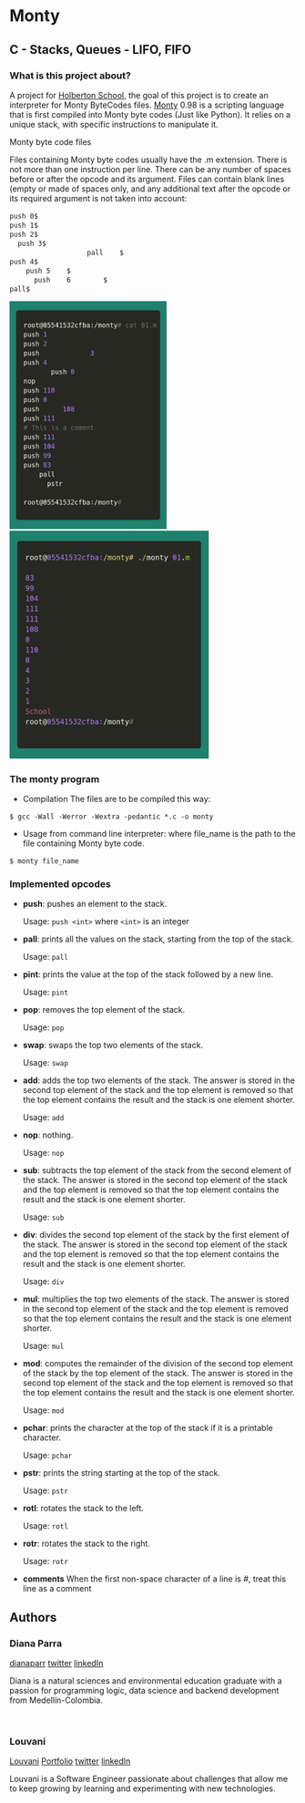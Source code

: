 # Monty
## C - Stacks, Queues - LIFO, FIFO

### What is this project about?
A project for [Holberton School](https://www.holbertonschool.com/), the goal of this project is to create an interpreter for Monty ByteCodes files. [Monty](http://montyscoconut.github.io/) 0.98 is a scripting language that is first compiled into Monty byte codes (Just like Python). It relies on a unique stack, with specific instructions to manipulate it.

Monty byte code files

Files containing Monty byte codes usually have the .m extension. There is not more than one instruction per line. There can be any number of spaces before or after the opcode and its argument. Files can contain blank lines (empty or made of spaces only, and any additional text after the opcode or its required argument is not taken into account:

```
push 0$
push 1$
push 2$
  push 3$
                   pall    $
push 4$
    push 5    $
      push    6        $
pall$
```

<img src='./Assets/montyFile.png' style="height:400px" />
<img src='./Assets/montyOutput.png' style="height:400px"/>

### The monty program

- Compilation
The files are to be compiled this way:
```
$ gcc -Wall -Werror -Wextra -pedantic *.c -o monty
```

- Usage from command line interpreter: 
where file_name is the path to the file containing Monty byte code.

```
$ monty file_name
```

### Implemented opcodes

- **push**: pushes an element to the stack.

  Usage: `push <int>` where `<int>` is an integer

- **pall**: prints all the values on the stack, starting from the top of the stack.

  Usage: `pall`

- **pint**: prints the value at the top of the stack followed by a new line.

  Usage: `pint`

- **pop**: removes the top element of the stack.

  Usage: `pop`

- **swap**: swaps the top two elements of the stack.

  Usage: `swap`

- **add**: adds the top two elements of the stack. The answer is stored in the second top element of the stack and the top element is removed so that the top element contains the result and the stack is one element shorter.

  Usage: `add`

- **nop**: nothing.

  Usage: `nop`

- **sub**: subtracts the top element of the stack from the second element of the stack. The answer is stored in the second top element of the stack and the top element is removed so that the top element contains the result and the stack is one element shorter.

  Usage: `sub`

- **div**: divides the second top element of the stack by the first element of the stack. The answer is stored in the second top element of the stack and the top element is removed so that the top element contains the result and the stack is one element shorter.

  Usage: `div`

- **mul**: multiplies the top two elements of the stack. The answer is stored in the second top element of the stack and the top element is removed so that the top element contains the result and the stack is one element shorter.

  Usage: `mul`

- **mod**: computes the remainder of the division of the second top element of the stack by the top element of the stack. The answer is stored in the second top element of the stack and the top element is removed so that the top element contains the result and the stack is one element shorter.

  Usage: `mod`

- **pchar**: prints the character at the top of the stack if it is a printable character.

  Usage: `pchar`

- **pstr**: prints the string starting at the top of the stack.

  Usage: `pstr`

- **rotl**: rotates the stack to the left.

  Usage: `rotl`

- **rotr**: rotates the stack to the right.

  Usage: `rotr`

- **comments** When the first non-space character of a line is #, treat this line as a comment


## Authors
### **Diana Parra**
[dianaparr](https://github.com/dianaparr)
[twitter](https://twitter.com/dianaparra017)
[linkedIn](https://www.linkedin.com/in/dev-diana-parra/)

Diana is a natural sciences and environmental education graduate with a passion for programming logic, data science and backend development from Medellín-Colombia.

<br />

### **Louvani**
[Louvani](https://github.com/louvani)
[Portfolio](https://louuvani.com)
[twitter](https://twitter.com/PaulaLouvani)
[linkedIn](https://www.linkedin.com/in/paula-louvani//)

Louvani is a Software Engineer passionate about challenges that allow me to keep growing by learning and experimenting with new technologies.
